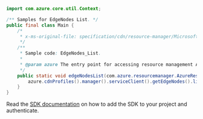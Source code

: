 ```java
import com.azure.core.util.Context;

/** Samples for EdgeNodes List. */
public final class Main {
    /*
     * x-ms-original-file: specification/cdn/resource-manager/Microsoft.Cdn/stable/2021-06-01/examples/EdgeNodes_List.json
     */
    /**
     * Sample code: EdgeNodes_List.
     *
     * @param azure The entry point for accessing resource management APIs in Azure.
     */
    public static void edgeNodesList(com.azure.resourcemanager.AzureResourceManager azure) {
        azure.cdnProfiles().manager().serviceClient().getEdgeNodes().list(Context.NONE);
    }
}
```

Read the [SDK documentation](https://github.com/Azure/azure-sdk-for-java/blob/azure-resourcemanager_2.15.0/sdk/resourcemanager/azure-resourcemanager/README.md) on how to add the SDK to your project and authenticate.

